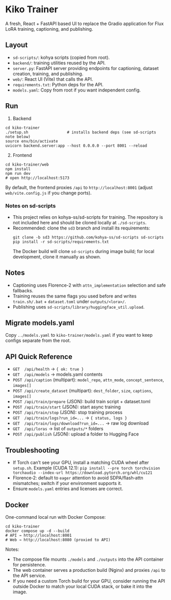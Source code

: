 # Kiko Trainer

A fresh, React + FastAPI based UI to replace the Gradio application for Flux LoRA training, captioning, and publishing.

## Layout
- `sd-scripts/`: kohya scripts (copied from root).
- `backend/`: training utilities reused by the API.
- `server.py`: FastAPI server providing endpoints for captioning, dataset creation, training, and publishing.
- `web/`: React UI (Vite) that calls the API.
- `requirements.txt`: Python deps for the API.
- `models.yaml`: Copy from root if you want independent config.

## Run
1) Backend

```
cd kiko-trainer
./setup.sh                 # installs backend deps (see sd-scripts note below)
source env/bin/activate
uvicorn backend.server:app --host 0.0.0.0 --port 8001 --reload
```

2) Frontend

```
cd kiko-trainer/web
npm install
npm run dev
# open http://localhost:5173
```

By default, the frontend proxies `/api` to `http://localhost:8001` (adjust `web/vite.config.js` if you change ports).

### Notes on sd-scripts
- This project relies on kohya-ss/sd-scripts for training. The repository is not included here and should be cloned locally at `./sd-scripts`.
- Recommended: clone the `sd3` branch and install its requirements:
  ```
  git clone -b sd3 https://github.com/kohya-ss/sd-scripts sd-scripts
  pip install -r sd-scripts/requirements.txt
  ```
  The Docker build will clone `sd-scripts` during image build; for local development, clone it manually as shown.

## Notes
- Captioning uses Florence-2 with `attn_implementation` selection and safe fallbacks.
- Training reuses the same flags you used before and writes `train.sh/.bat` + `dataset.toml` under `outputs/<lora>/`.
- Publishing uses `sd-scripts/library/huggingface_util.upload`.

## Migrate models.yaml
Copy `../models.yaml` to `kiko-trainer/models.yaml` if you want to keep configs separate from the root.

## API Quick Reference
- `GET  /api/health` → `{ ok: true }`
- `GET  /api/models` → models.yaml contents
- `POST /api/caption` (multipart): `model_repo`, `attn_mode`, `concept_sentence`, `images[]`
- `POST /api/create_dataset` (multipart): `dest_folder`, `size`, `captions`, `images[]`
- `POST /api/train/prepare` (JSON): build train script + dataset.toml
- `POST /api/train/start` (JSON): start async training
- `POST /api/train/stop` (JSON): stop training process
- `GET  /api/train/logs?run_id=...` → `{ status, logs }`
- `GET  /api/train/logs/download?run_id=...` → raw log download
- `GET  /api/loras` → list of `outputs/*` folders
- `POST /api/publish` (JSON): upload a folder to Hugging Face

## Troubleshooting
- If Torch can’t see your GPU, install a matching CUDA wheel after `setup.sh`. Example (CUDA 12.1):
  `pip install --pre torch torchvision torchaudio --index-url https://download.pytorch.org/whl/cu121`
- Florence‑2: default to `eager` attention to avoid SDPA/flash‑attn mismatches; switch if your environment supports it.
- Ensure `models.yaml` entries and licenses are correct.

## Docker
One-command local run with Docker Compose:

```
cd kiko-trainer
docker compose up -d --build
# API → http://localhost:8001
# Web → http://localhost:8080 (proxied to API)
```

Notes:
- The compose file mounts `./models` and `./outputs` into the API container for persistence.
- The web container serves a production build (Nginx) and proxies `/api` to the API service.
- If you need a custom Torch build for your GPU, consider running the API outside Docker to match your local CUDA stack, or bake it into the image.
